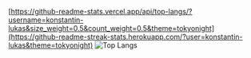 [https://github-readme-stats.vercel.app/api/top-langs/?username=konstantin-lukas&size_weight=0.5&count_weight=0.5&theme=tokyonight](https://github-readme-streak-stats.herokuapp.com/?user=konstantin-lukas&theme=tokyonight)
![Top Langs](https://github-readme-stats.vercel.app/api/top-langs/?username=konstantin-lukas&size_weight=0.5&count_weight=0.5&theme=tokyonight)
